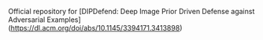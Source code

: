 Official repository for [DIPDefend: Deep Image Prior Driven Defense against Adversarial Examples] (https://dl.acm.org/doi/abs/10.1145/3394171.3413898)
